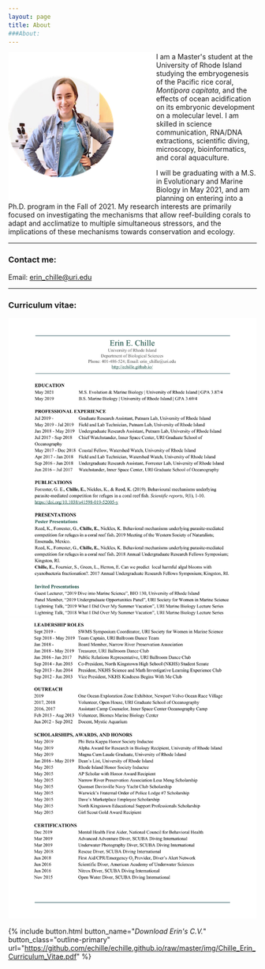 ```yaml
---
layout: page
title: About
###About:
---
```


<img style="float: left;" src="https://raw.githubusercontent.com/echille/echille.github.io/master/img/IMG-2540.png">

I am a Master's student at the University of Rhode Island studying the embryogenesis of the Pacific rice coral, *Montipora capitata*, and the effects of ocean acidification on its embryonic development on a molecular level. I am skilled in science communication, RNA/DNA extractions, scientific diving, microscopy, bioinformatics, and coral aquaculture.

I will be graduating with a M.S. in Evolutionary and Marine Biology in May 2021, and am planning on entering into a Ph.D. program in the Fall of 2021. My research interests are primarily focused on investigating the mechanisms that allow reef-building corals to adapt and acclimatize to multiple simultaneous stressors, and the implications of these mechanisms towards conservation and ecology. 

---

### Contact me:

Email: [erin_chille@uri.edu](mailto:erin_chille@uri.edu) 

---

### Curriculum vitae:

![Chille_Erin_Curriculum_Vitaep1](https://raw.githubusercontent.com/echille/echille.github.io/master/img/Chille_Erin_Curriculum_Vitae-1.png)  
![Chille_Erin_Curriculum_Vitaep2](https://raw.githubusercontent.com/echille/echille.github.io/master/img/Chille_Erin_Curriculum_Vitae-2.png)

{% include button.html button_name="*Download Erin's C.V.*" button_class="outline-primary" url="https://github.com/echille/echille.github.io/raw/master/img/Chille_Erin_Curriculum_Vitae.pdf" %}
